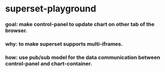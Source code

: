 # superset-playground

### goal: make control-panel to update chart on other tab of the browser.
### why: to make superset supports multi-iframes.
### how: use pub/sub model for the data communication between control-panel and chart-container.

